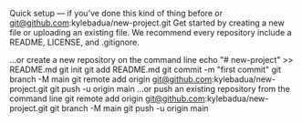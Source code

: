 Quick setup — if you’ve done this kind of thing before
or	
git@github.com:kylebadua/new-project.git
Get started by creating a new file or uploading an existing file. We recommend every repository include a README, LICENSE, and .gitignore.

…or create a new repository on the command line
echo "# new-project" >> README.md
git init
git add README.md
git commit -m "first commit"
git branch -M main
git remote add origin git@github.com:kylebadua/new-project.git
git push -u origin main
…or push an existing repository from the command line
git remote add origin git@github.com:kylebadua/new-project.git
git branch -M main
git push -u origin main
